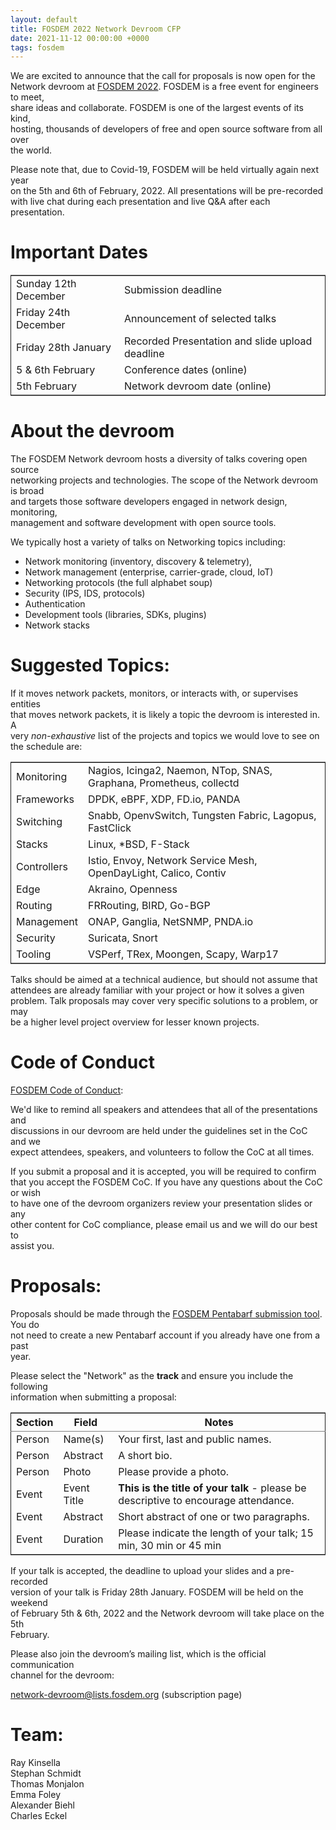 ```yaml
---
layout: default
title: FOSDEM 2022 Network Devroom CFP
date: 2021-11-12 00:00:00 +0000
tags: fosdem
---
```


We are excited to announce that the call for proposals is now open for the  
Network devroom at [FOSDEM 2022](https://fosdem.org/2022/). FOSDEM is a free event for engineers to meet,  
share ideas and collaborate. FOSDEM is one of the largest events of its kind,  
hosting, thousands of developers of free and open source software from all over  
the world.  

Please note that, due to Covid-19, FOSDEM will be held virtually again next year  
on the 5th and 6th of February, 2022. All presentations will be pre-recorded  
with live chat during each presentation and live Q&A after each presentation.  


# Important Dates

<table border="2" cellspacing="0" cellpadding="6" rules="groups" frame="hsides">


<colgroup>
<col  class="org-left" />

<col  class="org-left" />
</colgroup>
<tbody>
<tr>
<td class="org-left">Sunday 12th December</td>
<td class="org-left">Submission deadline</td>
</tr>


<tr>
<td class="org-left">Friday 24th December</td>
<td class="org-left">Announcement of selected talks</td>
</tr>


<tr>
<td class="org-left">Friday 28th January</td>
<td class="org-left">Recorded Presentation and slide upload deadline</td>
</tr>


<tr>
<td class="org-left">5 &amp; 6th February</td>
<td class="org-left">Conference dates (online)</td>
</tr>


<tr>
<td class="org-left">5th February</td>
<td class="org-left">Network devroom date (online)</td>
</tr>
</tbody>
</table>


# About the devroom

The FOSDEM Network devroom hosts a diversity of talks covering open source  
networking projects and technologies. The scope of the Network devroom is broad  
and targets those software developers engaged in network design, monitoring,  
management and software development with open source tools.  

We typically host a variety of talks on Networking topics including:  

-   Network monitoring (inventory, discovery & telemetry),
-   Network management (enterprise, carrier-grade, cloud, IoT)
-   Networking protocols (the full alphabet soup)
-   Security (IPS, IDS, protocols)
-   Authentication
-   Development tools (libraries, SDKs, plugins)
-   Network stacks


# Suggested Topics:

If it moves network packets, monitors, or interacts with, or supervises entities  
that moves network packets, it is likely a topic the devroom is interested in. A  
very *non-exhaustive* list of the projects and topics we would love to see on  
the schedule are:  

<table border="2" cellspacing="0" cellpadding="6" rules="groups" frame="hsides">


<colgroup>
<col  class="org-left" />

<col  class="org-left" />
</colgroup>
<tbody>
<tr>
<td class="org-left">Monitoring</td>
<td class="org-left">Nagios, Icinga2, Naemon, NTop, SNAS, Graphana, Prometheus, collectd</td>
</tr>


<tr>
<td class="org-left">Frameworks</td>
<td class="org-left">DPDK, eBPF, XDP, FD.io, PANDA</td>
</tr>


<tr>
<td class="org-left">Switching</td>
<td class="org-left">Snabb, OpenvSwitch, Tungsten Fabric, Lagopus, FastClick</td>
</tr>


<tr>
<td class="org-left">Stacks</td>
<td class="org-left">Linux, *BSD, F-Stack</td>
</tr>


<tr>
<td class="org-left">Controllers</td>
<td class="org-left">Istio, Envoy, Network Service Mesh, OpenDayLight, Calico, Contiv</td>
</tr>


<tr>
<td class="org-left">Edge</td>
<td class="org-left">Akraino, Openness</td>
</tr>


<tr>
<td class="org-left">Routing</td>
<td class="org-left">FRRouting, BIRD, Go-BGP</td>
</tr>


<tr>
<td class="org-left">Management</td>
<td class="org-left">ONAP, Ganglia, NetSNMP, PNDA.io</td>
</tr>


<tr>
<td class="org-left">Security</td>
<td class="org-left">Suricata, Snort</td>
</tr>


<tr>
<td class="org-left">Tooling</td>
<td class="org-left">VSPerf, TRex, Moongen, Scapy, Warp17</td>
</tr>
</tbody>
</table>

Talks should be aimed at a technical audience, but should not assume that  
attendees are already familiar with your project or how it solves a given  
problem. Talk proposals may cover very specific solutions to a problem, or may  
be a higher level project overview for lesser known projects.  


# Code of Conduct

[FOSDEM Code of Conduct](https://fosdem.org/2022/practical/conduct/):  

We'd like to remind all speakers and attendees that all of the presentations and  
discussions in our devroom are held under the guidelines set in the CoC and we  
expect attendees, speakers, and volunteers to follow the CoC at all times.  

If you submit a proposal and it is accepted, you will be required to confirm  
that you accept the FOSDEM CoC. If you have any questions about the CoC or wish  
to have one of the devroom organizers review your presentation slides or any  
other content for CoC compliance, please email us and we will do our best to  
assist you.  


# Proposals:

Proposals should be made through the [FOSDEM Pentabarf submission tool](https://penta.fosdem.org/submission/FOSDEM22). You do  
not need to create a new Pentabarf account if you already have one from a past  
year.  

Please select the "Network" as the **track** and ensure you include the following  
information when submitting a proposal:  

<table border="2" cellspacing="0" cellpadding="6" rules="groups" frame="hsides">


<colgroup>
<col  class="org-left" />

<col  class="org-left" />

<col  class="org-left" />
</colgroup>
<thead>
<tr>
<th scope="col" class="org-left">Section</th>
<th scope="col" class="org-left">Field</th>
<th scope="col" class="org-left">Notes</th>
</tr>
</thead>

<tbody>
<tr>
<td class="org-left">Person</td>
<td class="org-left">Name(s)</td>
<td class="org-left">Your first, last and public names.</td>
</tr>


<tr>
<td class="org-left">Person</td>
<td class="org-left">Abstract</td>
<td class="org-left">A short bio.</td>
</tr>


<tr>
<td class="org-left">Person</td>
<td class="org-left">Photo</td>
<td class="org-left">Please provide a photo.</td>
</tr>


<tr>
<td class="org-left">Event</td>
<td class="org-left">Event Title</td>
<td class="org-left"><b>This is the title of your talk</b> - please be descriptive to encourage attendance.</td>
</tr>


<tr>
<td class="org-left">Event</td>
<td class="org-left">Abstract</td>
<td class="org-left">Short abstract of one or two paragraphs.</td>
</tr>


<tr>
<td class="org-left">Event</td>
<td class="org-left">Duration</td>
<td class="org-left">Please indicate the length of your talk; 15 min, 30 min or 45 min</td>
</tr>
</tbody>
</table>

If your talk is accepted, the deadline to upload your slides and a pre-recorded  
version of your talk is Friday 28th January. FOSDEM will be held on the weekend  
of February 5th & 6th, 2022 and the Network devroom will take place on the 5th  
February.  

Please also join the devroom’s mailing list, which is the official communication  
channel for the devroom:  

[network-devroom@lists.fosdem.org](https://lists.fosdem.org/listinfo/network-devroom) (subscription page)   


# Team:

Ray Kinsella  
Stephan Schmidt  
Thomas Monjalon  
Emma Foley  
Alexander Biehl  
Charles Eckel  

